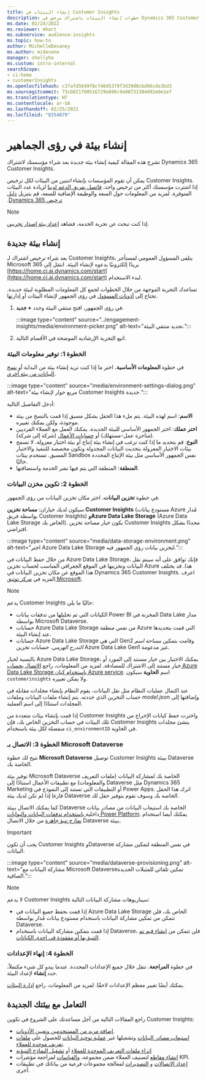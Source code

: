 ```yaml
---
title: إنشاء البيئات في Customer Insights
description: خطوات إنشاء البيئات باشتراك مرخص في Dynamics 365 Customer Insights.
ms.date: 02/24/2022
ms.reviewer: mhart
ms.subservice: audience-insights
ms.topic: how-to
author: MichelleDevaney
ms.author: midevane
manager: shellyha
ms.custom: intro-internal
searchScope:
- ci-home
- customerInsights
ms.openlocfilehash: c37afd5649f8cf40d5379f3d39d0cbd96cde3bd3
ms.sourcegitcommit: 73cb021760516729e696c9a90731304d92e0e1ef
ms.translationtype: HT
ms.contentlocale: ar-SA
ms.lasthandoff: 02/25/2022
ms.locfileid: "8354079"
---
```

# <a name="create-an-environment-in-audience-insights"></a>إنشاء بيئة في رؤى الجماهير

تشرح هذه المقالة كيفية إنشاء بيئة جديدة بعد شراء مؤسستك لاشتراك Dynamics 365 Customer Insights. 

يمكن أن تقوم المؤسسات بإنشاء *اثنتين* من البيئات لكل ترخيص Customer Insights. إذا اشترت مؤسستك أكثر من ترخيص واحد، [فاتصل بفريق الدعم لدينا](https://go.microsoft.com/fwlink/?linkid=2079641) لزيادة عدد البيئات المتوفرة. لمزيد من المعلومات حول السعة و‏‫الوظيفة الإضافية للسعة، قم بتنزيل [دليل ترخيص Dynamics 365](https://go.microsoft.com/fwlink/?LinkId=866544).

> [!NOTE]
> إذا كنت تبحث عن تجربة الخدمة، فشاهد [إعداد بيئة إصدار تجريبي](../trial-signup.md).

## <a name="create-a-new-environment"></a>إنشاء بيئة جديدة

بعد شراء ترخيص اشتراك لـ Customer Insights، يتلقى المسؤول العمومي لمستأجر Microsoft 365 بريدًا إلكترونيًا يدعوه لإنشاء البيئة. انتقل إلى [https://home.ci.ai.dynamics.com/start](https://home.ci.ai.dynamics.com/start) لبدء الاستخدام. 

تساعدك التجربة الموجهة من خلال الخطوات لجمع كل المعلومات المطلوبة لبيئة جديدة. تحتاج إلى [أذونات المسؤول](permissions.md) في رؤى الجمهور لإنشاء البيئات أو إدارتها.

1. في رؤى الجمهور، افتح منتقي البيئة وحدد **+ جديد**.
  
   :::image type="content" source="../engagement-insights/media/environment-picker.png" alt-text="تحديد منتقي البيئة.":::

1. اتبع التجربة الإرشادية الموضحة في الأقسام التالية.

### <a name="step-1-provide-environment-information"></a>الخطوة 1: توفير معلومات البيئة

في خطوة **المعلومات الأساسية**، اختر ما إذا كنت تريد إنشاء بيئة من البداية أو [نسخ البيانات من بيئة أخرى](manage-environments.md#copy-the-environment-configuration).

   :::image type="content" source="media/environment-settings-dialog.png" alt-text="مربع حوار لإنشاء بيئة Customer Insights جديدة.":::

أدخل التفاصيل التالية:
   - **الاسم**: اسم لهذه البيئة. يتم ملء هذا الحقل بشكل مسبق إذا قمت بالنسخ من بيئة موجودة، ولكن يمكنك تغييره.
   - **اختر عملك**: اختر الجمهور الأساسي للبيئة الجديدة. يمكنك العمل مع العملاء الفرديين (متاجرة عمل-مستهلك) أو [حسابات الأعمال](work-with-business-accounts.md) (شركة إلى شركة).
   - **النوع**: قم بتحديد ما إذا كنت ترغب في إنشاء بيئة إنتاج أو بيئة اختبار معزولة. لا تسمح بيئات الاختبار المعزولة بتحديث البيانات المجدولة وتكون مخصصة للتنفيذ والاختبار المسبق. تستخدم بيئات Sandbox نفس الجمهور الأساسي مثل بيئة الإنتاج المحددة حاليًا.
   - **المنطقة**: المنطقة التي يتم فيها نشر الخدمة واستضافتها.

### <a name="step-2-configure-data-storage"></a>الخطوة 2: تكوين مخزن البيانات

في خطوة **تخزين البيانات**، اختر مكان تخزين البيانات من رؤى الجمهور.

سيكون لديك خياران: **مساحة تخزين Customer Insights** ‏(مستودع بيانات Azure مُدار بواسطة فريق Customer Insights) **وAzure Data Lake Storage** (Azure Data Lake Storage الخاص بك). يكون خيار مساحة تخزين Customer Insights محددًا بشكل افتراضي.

:::image type="content" source="media/data-storage-environment.png" alt-text="اختر Azure Data Lake Storage لتخزين بيانات رؤى الجمهور فيه.":::

من خلال حفظ البيانات في Azure Data Lake Storage، فإنك توافق على أنه سيتم نقل البيانات وتخزينها في الموقع الجغرافي المناسب لحساب تخزين Azure هذا. قد يختلف هذا الموقع عن مكان تخزين البيانات في Dynamics 365 Customer Insights. اعرف المزيد في [مركز توثيق Microsoft](https://www.microsoft.com/trust-center).

> [!NOTE]
> يدعم Customer Insights حاليًا ما يلي:
> - الكيانات التي تم تحليلها من تدفقات بيانات Power BI المخزنة في Data Lake مدار بواسطة Microsoft Dataverse.  
> - حسابات Azure Data Lake Storage من نفس منطقة Azure التي قمت بتحديدها عند إنشاء البيئة.
> - حسابات Azure Data Lake Storage التي هي Gen2 وقامت بتمكين *مساحة اسم التدرج الهرمي*. حسابات تخزين Azure Data Lake Gen1 غير مدعومة.

بالنسبة لخيار Azure Data Lake Storage، يمكنك الاختيار بين خيار مستند إلى المورد أو خيار مستند إلى الاشتراك للمصادقة. لمزيد من المعلومات، راجع [الاتصال بحساب Azure Data Lake Storage باستخدام كيان Azure service](connect-service-principal.md). اسم **الحاوية** سيكون `customerinsights` ولا يمكن تغييره.

عند اكتمال عمليات النظام مثل نقل البيانات، يقوم النظام بإنشاء مجلدات مقابلة في حساب التخزين الذي حددته. يتم إنشاء ملفات البيانات وملفات *model.json* وإضافتها إلى المجلدات استنادًا إلى اسم العملية.

إذا قمت بإنشاء بيئات متعددة من Customer Insights واخترت حفظ كيانات الإخراج من تلك البيئات في حساب التخزين الخاص بك، فإن Customer Insights ينشئ مجلدات منفصلة لكل بيئة باستخدام `ci_environmentID` في الحاوية.

### <a name="step-3-connect-to-microsoft-dataverse"></a>الخطوة 3: الاتصال بـ Microsoft Dataverse
   
تتيح لك خطوة **Microsoft Dataverse** توصيل Customer Insights ببيئة Dataverse الخاصة بك.

توفير بيئة Microsoft Dataverse الخاصة بك لمشاركة البيانات (ملفات التعريف والمعلومات) مع تطبيقات الأعمال استنادًا إلى Dataverse مثل Dynamics 365 Marketing أو التطبيقات التي تستند إلى النموذج في Power Apps. اترك هذا الحقل فارغا إذا لم تكن لديك بيئة Dataverse الخاصة بك وسوف نقوم بتوفير حقل لك.

كما يمكنك الاتصال ببيئة Dataverse الخاصة بك استيعاب البيانات من مصادر بيانات داخلية[ باستخدام تدفقات البيانات والبوابات Power Platform](data-sources.md#add-data-from-on-premises-data-sources). يمكنك أيضا استخدام [نمازج تنبؤ جاهزة](predictions-overview.md?tabs=b2c#out-of-box-models) من خلال الاتصال Dataverse ببيئة.

> [!IMPORTANT]
> يجب أن تكون Customer Insights وDataverse في نفس المنطقة لتمكين مشاركة البيانات.

:::image type="content" source="media/dataverse-provisioning.png" alt-text="مشاركة البيانات مع Microsoft Dataverseتمكين تلقائي للمثيلات الجديدة الصافية.":::

> [!NOTE]
> لا يدعم Customer Insights سيناريوهات مشاركة البيانات التالية:
> - إذا قمت بحفظ جميع البيانات في Azure Data Lake Storage الخاص بك، فلن تتمكن من تمكين مشاركة البيانات باستخدام مستودع بيانات مُدار بواسطة Dataverse.
> - إذا قمت بتمكين مشاركة البيانات باستخدام Dataverse، فلن تتمكن من [إنشاء قيم تم التنبؤ بها أو مفقودة في إحدى الكيانات](predictions.md).

### <a name="step-4-finalize-the-settings"></a>الخطوة 4: إنهاء الإعدادات

في خطوة **المراجعة**، تنقل خلال جميع الإعدادات المحددة. عندما يبدو كل شيء مكتملاً، حدد **إنشاء** لإعداد البيئة. 

يمكنك أيضًا تغيير معظم الإعدادات لاحقًا. لمزيد من المعلومات، راجع [إدارة البيئات](manage-environments.md).

## <a name="work-with-your-new-environment"></a>التعامل مع بيئتك الجديدة

راجع المقالات التالية من أجل مساعدتك على الشروع في تكوين Customer Insights: 

- [إضافة مزيد من المستخدمين وتعيين الأذونات](permissions.md).
- [استيعاب مصادر البيانات](data-sources.md) وتشغيلها عبر [عملية توحيد البيانات](data-unification.md) للحصول على [ملفات تعريف موحدة للعملاء](customer-profiles.md).
- [إثراء ملفات التعريف الموحدة للعملاء](enrichment-hub.md) أو [تشغيل النماذج التنبؤية](predictions-overview.md)
- [إنشاء مقاطع](segments.md) لتصنيف العملاء ضمن مجموعة، [والقياسات](measures.md) لمراجعة مؤشرات KPI.
- [إعداد الاتصالات](connections.md) و [التصديرات](export-destinations.md) لمعالجة مجموعات فرعية من بياناتك في تطبيقات أخرى.
